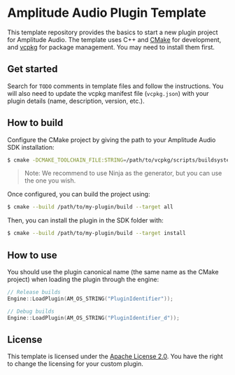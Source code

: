 # Amplitude Audio Plugin Template

This template repository provides the basics to start a new plugin project for Amplitude Audio. The template uses C++ and [CMake](https://cmake.org) for development, and [vcpkg](https://vcpkg.io) for package management. You may need to install them first.

## Get started

Search for `TODO` comments in template files and follow the instructions. You will also need to update the vcpkg manifest file (`vcpkg.json`) with your plugin details (name, description, version, etc.).

## How to build

Configure the CMake project by giving the path to your Amplitude Audio SDK installation:

```bash
$ cmake -DCMAKE_TOOLCHAIN_FILE:STRING=/path/to/vcpkg/scripts/buildsystems/vcpkg.cmake -DAM_SDK_PATH:STRING=/path/to/sdk --no-warn-unused-cli -S/path/to/my-plugin -B/path/to/my-plugin/build -G Ninja
```

> Note: We recommend to use Ninja as the generator, but you can use the one you wish.

Once configured, you can build the project using:

```bash
$ cmake --build /path/to/my-plugin/build --target all
```

Then, you can install the plugin in the SDK folder with:

```bash
$ cmake --build /path/to/my-plugin/build --target install
```

## How to use

You should use the plugin canonical name (the same name as the CMake project) when loading the plugin through the engine:

```cpp
// Release builds
Engine::LoadPlugin(AM_OS_STRING("PluginIdentifier"));

// Debug builds
Engine::LoadPlugin(AM_OS_STRING("PluginIdentifier_d"));
```

## License

This template is licensed under the [Apache License 2.0](https://github.com/AmplitudeAudio/plugin-flac/blob/main/LICENSE). You have the right to change the licensing for your custom plugin.